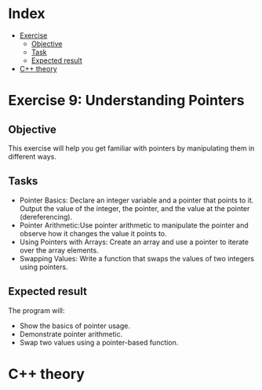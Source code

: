 # Index

- [Exercise](#exercise-9-understanding-pointers)
    - [Objective](#objective)
    - [Task](#task)
    - [Expected result](#expected-result)
- [C++ theory](#c-theory)

# Exercise 9: Understanding Pointers
## Objective
This exercise will help you get familiar with pointers by manipulating them in different ways.

## Tasks

- Pointer Basics: Declare an integer variable and a pointer that points to it. Output the value of the integer, the pointer, and the value at the pointer (dereferencing).
- Pointer Arithmetic:Use pointer arithmetic to manipulate the pointer and observe how it changes the value it points to.
- Using Pointers with Arrays: Create an array and use a pointer to iterate over the array elements.
- Swapping Values: Write a function that swaps the values of two integers using pointers.


## Expected result
The program will:
 - Show the basics of pointer usage.
 - Demonstrate pointer arithmetic.
 - Swap two values using a pointer-based function.

 # C++ theory
